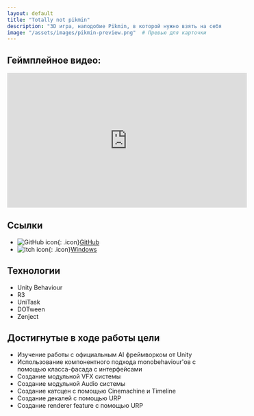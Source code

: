 ```yaml
---
layout: default
title: "Totally not pikmin"
description: "3D игра, наподобие Pikmin, в которой нужно взять на себя управление группой существ."
image: "/assets/images/pikmin-preview.png"  # Превью для карточки
---
```


## Геймплейное видео:
<iframe 
  width="560" 
  height="315" 
  src="https://www.youtube.com/embed/ВАШ_ID_ВИДЕО" 
  frameborder="0" 
  allowfullscreen>
</iframe>

## Ссылки  
- ![GitHub icon](https://github.githubassets.com/favicons/favicon.svg){: .icon}[GitHub](https://github.com/furyohfury/FreeRealEstate/tree/Pikmin)
- ![Itch icon](https://static.itch.io/images/itchio-textless-black.svg){: .icon}[Windows](https://furyohfury.itch.io/totally-not-pikmin)

## Технологии  
- Unity Behaviour
- R3
- UniTask
- DOTween
- Zenject

## Достигнутые в ходе работы цели
- Изучение  работы с официальным AI фреймворком от Unity
- Использование компонентного подхода monobehaviour'ов с помощью класса-фасада с интерфейсами
- Создание модульной VFX системы
- Создание модульной Audio системы
- Создание катсцен с помощью Cinemachine и Timeline
- Создание декалей с помощью URP
- Создание renderer feature с помощью URP